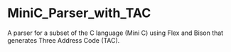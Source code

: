 # MiniC_Parser_with_TAC
A parser for a subset of the C language (Mini C) using Flex and Bison that generates Three Address Code (TAC).
